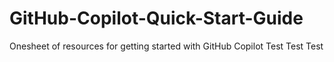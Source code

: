 # GitHub-Copilot-Quick-Start-Guide
Onesheet of resources for getting started with GitHub Copilot
Test 
Test
Test
